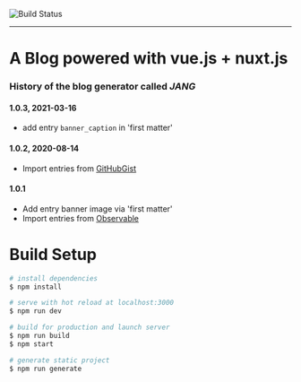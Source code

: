 ![Build Status](https://github.com/shnarazk/shnarazk.github.io/badges/master/build.svg)

---

# A Blog powered with vue.js + nuxt.js

### History of the blog generator called *JANG*

#### 1.0.3, 2021-03-16
- add entry `banner_caption` in 'first matter'

#### 1.0.2, 2020-08-14
- Import entries from [GitHubGist](https://gist.github.com/)

#### 1.0.1
- Add entry banner image via 'first matter'
- Import entries from [Observable](https://observablehq.com/)

# Build Setup

``` bash
# install dependencies
$ npm install

# serve with hot reload at localhost:3000
$ npm run dev

# build for production and launch server
$ npm run build
$ npm start

# generate static project
$ npm run generate
```
